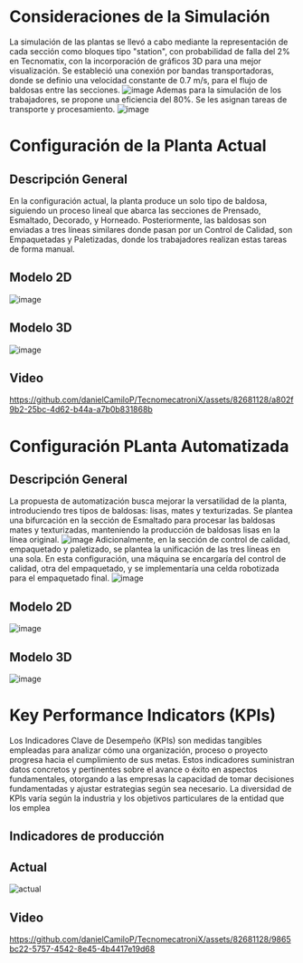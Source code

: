 # Consideraciones de la Simulación
La simulación de las plantas se llevó a cabo mediante la representación de cada sección como bloques tipo "station", con probabilidad de falla del 2% en Tecnomatix, con la incorporación de gráficos 3D para una mejor visualización. Se estableció una conexión por bandas transportadoras, donde se definio una velocidad constante de 0.7 m/s, para el flujo de baldosas entre las secciones.
![image](https://github.com/danielCamiloP/TecnomecatroniX/assets/82681128/78307832-4adb-49a0-b87d-77924a172529)
Ademas para la simulación de los trabajadores, se propone una eficiencia del 80%. Se les asignan tareas de transporte y procesamiento.
![image](https://github.com/danielCamiloP/TecnomecatroniX/assets/82681128/29200d97-d602-4992-8e78-ed0217a259bd)

# Configuración de la Planta Actual
## Descripción General
En la configuración actual, la planta produce un solo tipo de baldosa, siguiendo un proceso lineal que abarca las secciones de Prensado, Esmaltado, Decorado, y Horneado. Posteriormente, las baldosas son enviadas a tres líneas similares donde pasan por un Control de Calidad, son Empaquetadas y Paletizadas, donde los trabajadores realizan estas tareas de forma manual.

## Modelo 2D
![image](https://github.com/danielCamiloP/TecnomecatroniX/assets/82681128/d93120bf-b491-48f1-a16c-4d82bbdaef7a)
## Modelo 3D
![image](https://github.com/danielCamiloP/TecnomecatroniX/assets/82681128/71f7cd0f-322f-4cbd-8c47-5561764cca62)
## Video

https://github.com/danielCamiloP/TecnomecatroniX/assets/82681128/a802f9b2-25bc-4d62-b44a-a7b0b831868b


# Configuración PLanta Automatizada
## Descripción General
La propuesta de automatización busca mejorar la versatilidad de la planta, introduciendo tres tipos de baldosas: lisas, mates y texturizadas. Se plantea una bifurcación en la sección de Esmaltado para procesar las baldosas mates y texturizadas, manteniendo la producción de baldosas lisas en la línea original.
![image](https://github.com/danielCamiloP/TecnomecatroniX/assets/82681128/ef94fb52-5cca-45de-a497-6be171e2b95f)
Adicionalmente, en la sección de control de calidad, empaquetado y paletizado, se plantea la unificación de las tres líneas en una sola. En esta configuración, una máquina se encargaría del control de calidad, otra del empaquetado, y se implementaría una celda robotizada para el empaquetado final.
![image](https://github.com/danielCamiloP/TecnomecatroniX/assets/82681128/1b61293f-e87b-4384-9d06-d7f0e5c53adb)

## Modelo 2D
![image](https://github.com/danielCamiloP/TecnomecatroniX/assets/82681128/8d037201-dd0c-4516-b736-042c9eca9c3f)
## Modelo 3D
![image](https://github.com/danielCamiloP/TecnomecatroniX/assets/82681128/a5d7379b-95b1-4c01-bf84-0c7fe60389c6)

# Key Performance Indicators (KPIs)
Los Indicadores Clave de Desempeño (KPIs) son medidas tangibles empleadas para analizar cómo una organización, proceso o proyecto progresa hacia el cumplimiento de sus metas. Estos indicadores suministran datos concretos y pertinentes sobre el avance o éxito en aspectos fundamentales, otorgando a las empresas la capacidad de tomar decisiones fundamentadas y ajustar estrategias según sea necesario. La diversidad de KPIs varía según la industria y los objetivos particulares de la entidad que los emplea

## Indicadores de producción
## Actual 
![actual](https://github.com/danielCamiloP/TecnomecatroniX/assets/49196698/512fa7b6-8381-4abf-8c75-7c586741cb39)
## Video

https://github.com/danielCamiloP/TecnomecatroniX/assets/82681128/9865bc22-5757-4542-8e45-4b4417e19d68



